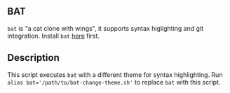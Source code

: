 ## BAT
`bat` is "a cat clone with wings", it supports syntax higlighting and git integration.
Install `bat` [here](https://github.com/sharkdp/bat#installation) first.

## Description
This script executes `bat` with a different theme for syntax highlighting.
Run `alias bat='/path/to/bat-change-theme.sh'` to replace `bat` with this script.
